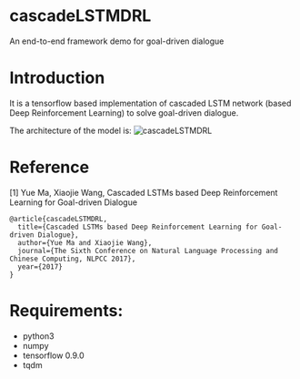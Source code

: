# cascadeLSTMDRL
An end-to-end framework demo for goal-driven dialogue

# Introduction
It is a tensorflow based implementation of cascaded LSTM network (based Deep Reinforcement Learning) to solve goal-driven dialogue.

The architecture of the model is:
![cascadeLSTMDRL](http://note.youdao.com/yws/public/resource/ba34465cad962eca9b0b946d6bb349b4/xmlnote/c15cf754b9f9adc7804ac64781882793/5056)

# Reference
[1] Yue Ma, Xiaojie Wang, Cascaded LSTMs based Deep Reinforcement Learning for Goal-driven Dialogue
```
@article{cascadeLSTMDRL,
  title={Cascaded LSTMs based Deep Reinforcement Learning for Goal-driven Dialogue},
  author={Yue Ma and Xiaojie Wang},
  journal={The Sixth Conference on Natural Language Processing and Chinese Computing, NLPCC 2017},
  year={2017}
}
```

# Requirements:
  * python3
  * numpy
  * tensorflow 0.9.0
  * tqdm

